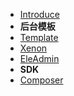 * [Introduce](/开发框架/ "Introduce")
* **后台模板**
* [Template](/开发框架/后台模板/Tpl.md "Template")
* [Xenon](/开发框架/后台模板/Xenon.md "Xenon")
* [EleAdmin](/开发框架/后台模板/EleAdmin.md "EleAdmin")
* **SDK**
* [Composer](/开发框架/composer.md "第三方类库")
